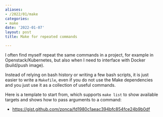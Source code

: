 ```yaml
---
aliases:
- /2022/01/make
categories:
- make
date: '2022-01-07'
layout: post
title: Make for repeated commands

---
```


I often find myself repeat the same commands in a project,
for example in Openstack/Kubernetes, but also when I need to interface with Docker (build/push image).

Instead of relying on bash history or writing a few bash scripts, it is just easier
to write a `Makefile`, even if you do not use the Make dependencies and you just use
it as a collection of useful commands.

Here is a template to start from, which supports `make list` to show available targets
and shows how to pass arguments to a command:

* <https://gist.github.com/zonca/fd1980c1aeac394bfc854fce24b9b0df>
